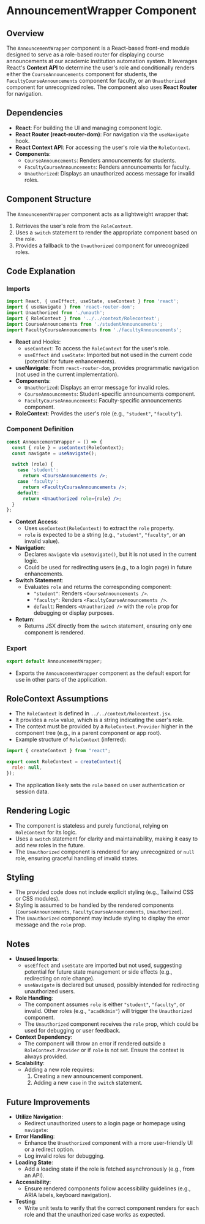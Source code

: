 # AnnouncementWrapper Component

## Overview

The `AnnouncementWrapper` component is a React-based front-end module designed to serve as a role-based router for displaying course announcements at our academic institution automation system. It leverages React's **Context API** to determine the user's role and conditionally renders either the `CourseAnnouncements` component for students, the `FacultyCourseAnnouncements` component for faculty, or an `Unauthorized` component for unrecognized roles. The component also uses **React Router** for navigation.

## Dependencies

- **React**: For building the UI and managing component logic.
- **React Router (react-router-dom)**: For navigation via the `useNavigate` hook.
- **React Context API**: For accessing the user's role via the `RoleContext`.
- **Components**:
  - `CourseAnnouncements`: Renders announcements for students.
  - `FacultyCourseAnnouncements`: Renders announcements for faculty.
  - `Unauthorized`: Displays an unauthorized access message for invalid roles.

## Component Structure

The `AnnouncementWrapper` component acts as a lightweight wrapper that:

1. Retrieves the user's role from the `RoleContext`.
2. Uses a `switch` statement to render the appropriate component based on the role.
3. Provides a fallback to the `Unauthorized` component for unrecognized roles.

## Code Explanation

### Imports

```jsx
import React, { useEffect, useState, useContext } from 'react';
import { useNavigate } from 'react-router-dom';
import Unauthorized from './unauth';
import { RoleContext } from '../../context/Rolecontext';
import CourseAnnouncements from './studentAnnouncements';
import FacultyCourseAnnouncements from './facultyAnnouncements';
```

- **React** and Hooks:
  - `useContext`: To access the `RoleContext` for the user's role.
  - `useEffect` and `useState`: Imported but not used in the current code (potential for future enhancements).
- **useNavigate**: From `react-router-dom`, provides programmatic navigation (not used in the current implementation).
- **Components**:
  - `Unauthorized`: Displays an error message for invalid roles.
  - `CourseAnnouncements`: Student-specific announcements component.
  - `FacultyCourseAnnouncements`: Faculty-specific announcements component.
- **RoleContext**: Provides the user's role (e.g., `"student"`, `"faculty"`).

### Component Definition

```jsx
const AnnouncementWrapper = () => {
  const { role } = useContext(RoleContext);
  const navigate = useNavigate();

  switch (role) {
    case 'student':
      return <CourseAnnouncements />;
    case 'faculty':
      return <FacultyCourseAnnouncements />;    
    default:
      return <Unauthorized role={role} />;
  }
};
```

- **Context Access**:
  - Uses `useContext(RoleContext)` to extract the `role` property.
  - `role` is expected to be a string (e.g., `"student"`, `"faculty"`, or an invalid value).
- **Navigation**:
  - Declares `navigate` via `useNavigate()`, but it is not used in the current logic.
  - Could be used for redirecting users (e.g., to a login page) in future enhancements.
- **Switch Statement**:
  - Evaluates `role` and returns the corresponding component:
    - `"student"`: Renders `<CourseAnnouncements />`.
    - `"faculty"`: Renders `<FacultyCourseAnnouncements />`.
    - `default`: Renders `<Unauthorized />` with the `role` prop for debugging or display purposes.
- **Return**:
  - Returns JSX directly from the `switch` statement, ensuring only one component is rendered.

### Export

```jsx
export default AnnouncementWrapper;
```

- Exports the `AnnouncementWrapper` component as the default export for use in other parts of the application.

## RoleContext Assumptions

- The `RoleContext` is defined in `../../context/Rolecontext.jsx`.
- It provides a `role` value, which is a string indicating the user's role.
- The context must be provided by a `RoleContext.Provider` higher in the component tree (e.g., in a parent component or app root).
- Example structure of `RoleContext` (inferred):

```jsx
import { createContext } from "react";

export const RoleContext = createContext({
  role: null,
});
```

- The application likely sets the `role` based on user authentication or session data.

## Rendering Logic

- The component is stateless and purely functional, relying on `RoleContext` for its logic.
- Uses a `switch` statement for clarity and maintainability, making it easy to add new roles in the future.
- The `Unauthorized` component is rendered for any unrecognized or `null` role, ensuring graceful handling of invalid states.

## Styling

- The provided code does not include explicit styling (e.g., Tailwind CSS or CSS modules).
- Styling is assumed to be handled by the rendered components (`CourseAnnouncements`, `FacultyCourseAnnouncements`, `Unauthorized`).
- The `Unauthorized` component may include styling to display the error message and the `role` prop.

## Notes

- **Unused Imports**:
  - `useEffect` and `useState` are imported but not used, suggesting potential for future state management or side effects (e.g., redirecting on role change).
  - `useNavigate` is declared but unused, possibly intended for redirecting unauthorized users.
- **Role Handling**:
  - The component assumes `role` is either `"student"`, `"faculty"`, or invalid. Other roles (e.g., `"acadAdmin"`) will trigger the `Unauthorized` component.
  - The `Unauthorized` component receives the `role` prop, which could be used for debugging or user feedback.
- **Context Dependency**:
  - The component will throw an error if rendered outside a `RoleContext.Provider` or if `role` is not set. Ensure the context is always provided.
- **Scalability**:
  - Adding a new role requires:
    1. Creating a new announcement component.
    2. Adding a new `case` in the `switch` statement.

## Future Improvements

- **Utilize Navigation**:
  - Redirect unauthorized users to a login page or homepage using `navigate`:
- **Error Handling**:
  - Enhance the `Unauthorized` component with a more user-friendly UI or a redirect option.
  - Log invalid roles for debugging.
- **Loading State**:
  - Add a loading state if the role is fetched asynchronously (e.g., from an API).
- **Accessibility**:
  - Ensure rendered components follow accessibility guidelines (e.g., ARIA labels, keyboard navigation).
- **Testing**:
  - Write unit tests to verify that the correct component renders for each role and that the unauthorized case works as expected.